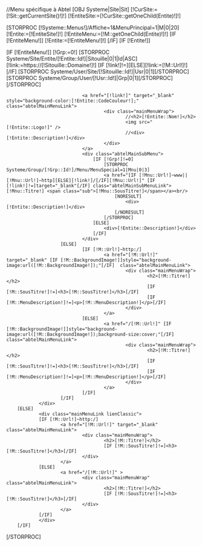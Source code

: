 //Menu spécifique à Abtel
[OBJ Systeme|Site|Sit]
[!CurSite:=[!Sit::getCurrentSite()!]!]
[!EntiteSite:=[!CurSite::getOneChild(Entite)!]!]

[STORPROC [!Systeme::Menus!]/Affiche=1&MenuPrincipal=1|M|0|20]
        [!Entite:=[!EntiteSite!]!] 
        [!EntiteMenu:=[!M::getOneChild(Entite)!]!]
        [IF [!EntiteMenu!]]
                [!Entite:=[!EntiteMenu!]!] 
        [/IF]
        [IF [!Entite!]]
                <div class="mainMenuLink lienEntite_[!Entite::CodeGestion!] [!M::ClassCss!]">
                        [IF [!EntiteMenu!]]
                                [!Grp:=0!]
                                [STORPROC Systeme/Site/Entite/[!Entite::Id!]|Sitouille|0|1|Id|ASC]
                                    [!link:=https://[!Sitouille::Domaine!]!]
                                    [IF [!link!]!=][ELSE][!link:=[!M::Url!]!][/IF]
                                    [STORPROC Systeme/User/Site/[!Sitouille::Id!]|Usr|0|1][/STORPROC]
                                    [STORPROC Systeme/Group/User/[!Usr::Id!]|Grp|0|1][/STORPROC]
                                [/STORPROC]

                                <a href="[!link!]" target="_blank" style="background-color:[!Entite::CodeCouleur!];" class="abtelMainMenuLink">
                                        <div class="mainMenuWrap">
                                                //<h2>[!Entite::Nom!]</h2>
                                                <img src="[!Entite::Logo!]" />
                                                //<div>[!Entite::Description!]</div>
                                        </div>        
                                </a>
                                <div class="abtelMainSubMenu">
                                    [IF [!Grp!]!=0]
                                        [STORPROC Systeme/Group/[!Grp::Id!]/Menu/MenuSpecial=1|Mnu|0|3]
                                        <a href="[IF [!Mnu::Url!]~www||[!Mnu::Url!]~http][ELSE][!link!]/[/IF][!Mnu::Url!]" [IF [!link!]!=]target="_blank"[/IF] class="abtelMainSubMenuLink">[!Mnu::Titre!] <span class="sub">[!Mnu::SousTitre!]</span></a><br/>
                                            [NORESULT]
                                                <div>[!Entite::Description!]</div>
                                            [/NORESULT]
                                        [/STORPROC]
                                    [ELSE]
                                        <div>[!Entite::Description!]</div>
                                    [/IF]
                                </div>
                        [ELSE]
                                [IF [!M::Url!]~http:/]
                                        <a href="[!M::Url!]" target="_blank" [IF [!M::BackgroundImage!]]style="background-image:url([!M::BackgroundImage!]);"[/IF]  class="abtelMainMenuLink">
                                                <div class="mainMenuWrap">
                                                        <h2>[!M::Titre!]</h2>
                                                        [IF [!M::SousTitre!]!=]<h3>[!M::SousTitre!]</h3>[/IF]
                                                        [IF [!M::MenuDescription!]!=]<p>[!M::MenuDescription!]</p>[/IF]
                                                </div>       
                                        </a>
                                [ELSE]
                                        <a href="/[!M::Url!]" [IF [!M::BackgroundImage!]]style="background-image:url([!M::BackgroundImage!]);background-size:cover;"[/IF]  class="abtelMainMenuLink">
                                                <div class="mainMenuWrap">
                                                        <h2>[!M::Titre!]</h2>
                                                        [IF [!M::SousTitre!]!=]<h3>[!M::SousTitre!]</h3>[/IF]
                                                        [IF [!M::MenuDescription!]!=]<p>[!M::MenuDescription!]</p>[/IF]
                                                </div>        
                                        </a>
                                [/IF]
                        [/IF]
                </div>
        [ELSE]
                <div class="mainMenuLink lienClassic">
                [IF [!M::Url!]~http:/]
                        <a href="[!M::Url!]" target="_blank"  class="abtelMainMenuLink">
                                <div class="mainMenuWrap">
                                        <h2>[!M::Titre!]</h2>
                                        [IF [!M::SousTitre!]!=]<h3>[!M::SousTitre!]</h3>[/IF]
                                </div>
                        </a>
                [ELSE]
                        <a href="/[!M::Url!]" >
                                <div class="mainMenuWrap"  class="abtelMainMenuLink">
                                        <h2>[!M::Titre!]</h2>
                                        [IF [!M::SousTitre!]!=]<h3>[!M::SousTitre!]</h3>[/IF]
                                </div>
                        </a>
                [/IF]
                </div>
        [/IF]
[/STORPROC]

